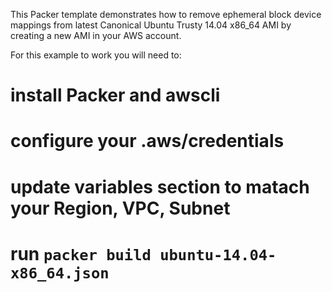 This Packer template demonstrates how to remove ephemeral block device mappings from latest Canonical Ubuntu Trusty 14.04 x86_64 AMI by creating a new AMI in your AWS account.

For this example to work you will need to:
# install Packer and awscli
# configure your .aws/credentials
# update variables section to matach your Region, VPC, Subnet
# run `packer build ubuntu-14.04-x86_64.json`